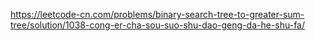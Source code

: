 https://leetcode-cn.com/problems/binary-search-tree-to-greater-sum-tree/solution/1038-cong-er-cha-sou-suo-shu-dao-geng-da-he-shu-fa/
